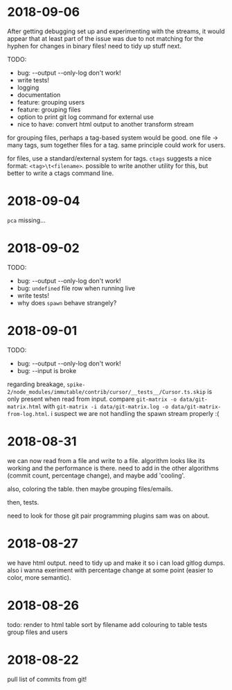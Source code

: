 # 2018-09-06

After getting debugging set up and experimenting with the streams, it would appear that at least part of the issue was due to not matching for the hyphen for changes in binary files! need to tidy up stuff next.

TODO:
* bug: --output --only-log don't work!
* write tests!
* logging
* documentation
* feature: grouping users
* feature: grouping files
* option to print git log command for external use
* nice to have: convert html output to another transform stream

for grouping files, perhaps a tag-based system would be good. one file -> many tags, sum together files for a tag. same principle could work for users.

for files, use a standard/external system for tags. `ctags` suggests a nice format: `<tag>\t<filename>`. possible to write another utility for this, but better to write a ctags command line.



# 2018-09-04

`pca` missing...



# 2018-09-02

TODO:
* bug: --output --only-log don't work!
* bug: `undefined` file row when running live
* write tests!
* why does `spawn` behave strangely?




# 2018-09-01

TODO:
* bug: --output --only-log don't work!
* bug: --input is broke


regarding breakage, `spike-2/node_modules/immutable/contrib/cursor/__tests__/Cursor.ts.skip` is only present when read from input. compare `git-matrix -o data/git-matrix.html` with `git-matrix -i data/git-matrix.log -o data/git-matrix-from-log.html`. i suspect we are not handling the spawn stream properly :(


# 2018-08-31

we can now read from a file and write to a file. algorithm looks like its working and the performance is there. need to add in the other algorithms (commit count, percentage change), and maybe add 'cooling'.

also, coloring the table. then maybe grouping files/emails.

then, tests.

need to look for those git pair programming plugins sam was on about.


# 2018-08-27

we have html output. need to tidy up and make it so i can load gitlog dumps.
also i wanna exeriment with percentage change at some point (easier to 
color, more semantic).


# 2018-08-26

todo:
render to html table
sort by filename
add colouring to table
tests
group files and users



# 2018-08-22

pull list of commits from git!